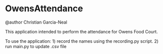 # OwensAttendance
@author Christian Garcia-Neal

This application intended to perform the attendance for Owens Food Court.

To use the application:
    1) record the names using the recording.py script.
    2) run main.py to update .csv file

